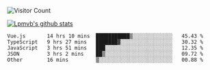 ![Visitor Count](https://profile-counter.glitch.me/Lpmvb/count.svg)

[![Lpmvb's github stats](https://github-readme-stats.vercel.app/api?username=lpmvb&show_icons=true&title_color=fff&icon_color=79ff97&text_color=9f9f9f&bg_color=151515)](https://github.com/anuraghazra/github-readme-stats)

<!--
Here are some ideas to get you started:

- 🔭 I’m currently working on ...
- 🌱 I’m currently learning ...
- 👯 I’m looking to collaborate on ...
- 🤔 I’m looking for help with ...
- 💬 Ask me about ...
- 📫 How to reach me: ...
- 😄 Pronouns: ...
- ⚡ Fun fact: ...
-->

<!--START_SECTION:waka-->

```text
Vue.js       14 hrs 10 mins  ███████████▒░░░░░░░░░░░░░   45.43 %
TypeScript   9 hrs 27 mins   ███████▓░░░░░░░░░░░░░░░░░   30.32 %
JavaScript   3 hrs 51 mins   ███░░░░░░░░░░░░░░░░░░░░░░   12.35 %
JSON         3 hrs 2 mins    ██▒░░░░░░░░░░░░░░░░░░░░░░   09.72 %
Other        16 mins         ▒░░░░░░░░░░░░░░░░░░░░░░░░   00.88 %
```

<!--END_SECTION:waka-->
